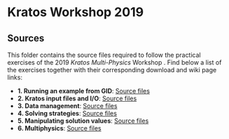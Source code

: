 # Kratos Workshop 2019

## Sources

This folder contains the source files required to follow the practical exercises of the 2019 _Kratos Multi-Physics_ Workshop . Find below a list of the exercises together with their corresponding download and wiki page links:

* **1. Running an example from GID**: [Source files](1_running_an_example_from_GID/1_running_an_example_from_GID.zip)
* **2. Kratos input files and I/O**: [Source files](2_Kratos_input_files_and_IO/2_Kratos_input_files_and_IO.zip)
* **3. Data management**: [Source files](3_data_management/3_data_management.zip)
* **4. Solving strategies**: [Source files](4_solving_strategies/4_solving_strategies.zip)
* **5. Manipulating solution values**: [Source files](5_manipulating_solution_values/5_manipulating_solution_values.zip)
* **6. Multiphysics**: [Source files](6_multiphysics/6_multiphysics.zip)
